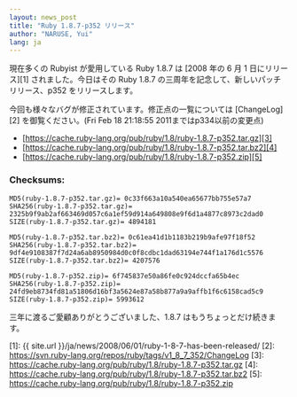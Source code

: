 ```yaml
---
layout: news_post
title: "Ruby 1.8.7-p352 リリース"
author: "NARUSE, Yui"
lang: ja
---
```


現在多くの Rubyist が愛用している Ruby 1.8.7 は [2008 年の 6 月 1 日にリリース][1] されました。今日はその
Ruby 1.8.7 の三周年を記念して、新しいパッチリリース、p352 をリリースします。

今回も様々なバグが修正されています。修正点の一覧については [ChangeLog][2] を御覧ください。(Fri Feb 18
21:18:55 2011まではp334以前の変更点)

* [https://cache.ruby-lang.org/pub/ruby/1.8/ruby-1.8.7-p352.tar.gz][3]
* [https://cache.ruby-lang.org/pub/ruby/1.8/ruby-1.8.7-p352.tar.bz2][4]
* [https://cache.ruby-lang.org/pub/ruby/1.8/ruby-1.8.7-p352.zip][5]

### Checksums:

    MD5(ruby-1.8.7-p352.tar.gz)= 0c33f663a10a540ea65677bb755e57a7
    SHA256(ruby-1.8.7-p352.tar.gz)= 2325b9f9ab2af663469d057c6a1ef59d914a649808e9f6d1a4877c8973c2dad0
    SIZE(ruby-1.8.7-p352.tar.gz)= 4894181

    MD5(ruby-1.8.7-p352.tar.bz2)= 0c61ea41d1b1183b219b9afe97f18f52
    SHA256(ruby-1.8.7-p352.tar.bz2)= 9df4e9108387f7d24a6ab8950984d0c0f8cdbc1dad63194e744f1a176d1c5576
    SIZE(ruby-1.8.7-p352.tar.bz2)= 4207576

    MD5(ruby-1.8.7-p352.zip)= 6f745837e50a86fe0c924dccfa65b4ec
    SHA256(ruby-1.8.7-p352.zip)= 24fd9eb8734fd81a51806d16bf3a5624e87a58b877a9a9affb1f6c6158cad5c9
    SIZE(ruby-1.8.7-p352.zip)= 5993612

三年に渡るご愛顧ありがとうございました、1.8.7 はもうちょっとだけ続きます。



[1]: {{ site.url }}/ja/news/2008/06/01/ruby-1-8-7-has-been-released/
[2]: https://svn.ruby-lang.org/repos/ruby/tags/v1_8_7_352/ChangeLog
[3]: https://cache.ruby-lang.org/pub/ruby/1.8/ruby-1.8.7-p352.tar.gz
[4]: https://cache.ruby-lang.org/pub/ruby/1.8/ruby-1.8.7-p352.tar.bz2
[5]: https://cache.ruby-lang.org/pub/ruby/1.8/ruby-1.8.7-p352.zip
